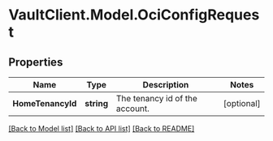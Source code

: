 # VaultClient.Model.OciConfigRequest

## Properties

Name | Type | Description | Notes
------------ | ------------- | ------------- | -------------
**HomeTenancyId** | **string** | The tenancy id of the account. | [optional] 

[[Back to Model list]](../README.md#documentation-for-models) [[Back to API list]](../README.md#documentation-for-api-endpoints) [[Back to README]](../README.md)

